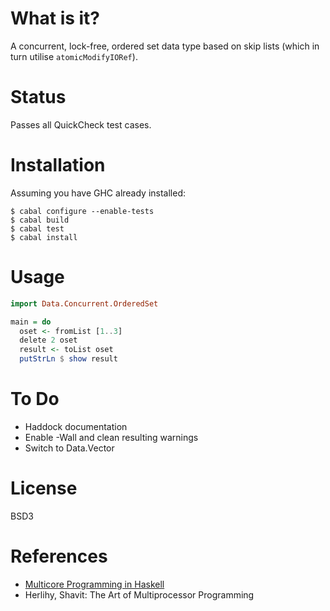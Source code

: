 What is it?
===========

A concurrent, lock-free, ordered set data type based on skip lists (which in
turn utilise `atomicModifyIORef`).


Status
======

Passes all QuickCheck test cases.


Installation
============

Assuming you have GHC already installed:

    $ cabal configure --enable-tests
    $ cabal build
    $ cabal test
    $ cabal install


Usage
=====

```haskell
import Data.Concurrent.OrderedSet

main = do
  oset <- fromList [1..3]
  delete 2 oset
  result <- toList oset
  putStrLn $ show result
```


To Do
=====

* Haddock documentation
* Enable -Wall and clean resulting warnings
* Switch to Data.Vector


License
=======

BSD3


References
==========

* [Multicore Programming in Haskell](http://www.infoq.com/presentations/Multicore-Programming-in-Haskell)
* Herlihy, Shavit: The Art of Multiprocessor Programming
